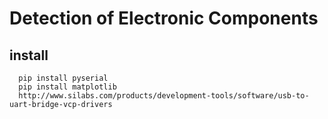 # Detection of Electronic Components
## install
      pip install pyserial
      pip install matplotlib
      http://www.silabs.com/products/development-tools/software/usb-to-uart-bridge-vcp-drivers
